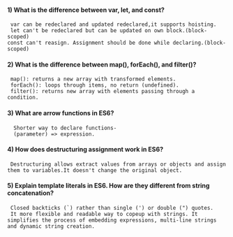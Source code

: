 

#### 1) What is the difference between var, let, and const?
     var can be redeclared and updated redeclared,it supports hoisting.
     let can't be redeclared but can be updated on own block.(block-scoped)
    const can't reasign. Assignment should be done while declaring.(block-scoped)


#### 2) What is the difference between map(), forEach(), and filter()? 
     map(): returns a new array with transformed elements.
     forEach(): loops through items, no return (undefined).
     filter(): returns new array with elements passing through a condition.

#### 3) What are arrow functions in ES6?
      Shorter way to declare functions-  
      (parameter) => expression.

#### 4) How does destructuring assignment work in ES6?
     Destructuring allows extract values from arrays or objects and assign them to variables.It doesn't change the original object.

#### 5) Explain template literals in ES6. How are they different from string concatenation?
     Closed backticks (`) rather than single (') or double (") quotes.
     It more flexible and readable way to copeup with strings. It simplifies the process of embedding expressions, multi-line strings and dynamic string creation.